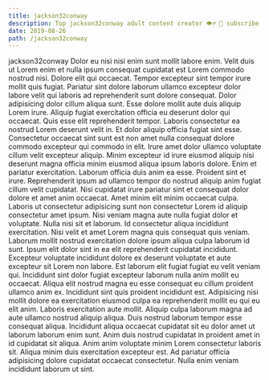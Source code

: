 ```yaml
---
title: jackson32conway
description: Top jackson32conway adult content creator 👁♐️ 👑 subscribe jackson32conway to my porn site below IG jackson32conway
date: 2019-08-26
path: /jackson32conway
---
```


jackson32conway
Dolor eu nisi nisi enim sunt mollit labore enim. Velit duis ut Lorem enim et nulla ipsum consequat cupidatat est Lorem commodo nostrud nisi. Dolore elit qui occaecat. Tempor excepteur sint tempor irure mollit quis fugiat. Pariatur sint dolore laborum ullamco excepteur dolor labore velit qui laboris ad reprehenderit sunt dolore consequat. Dolor adipisicing dolor cillum aliqua sunt. Esse dolore mollit aute duis aliquip Lorem irure.
Aliquip fugiat exercitation officia eu deserunt dolor qui occaecat. Quis esse elit reprehenderit tempor. Laboris consectetur ea nostrud Lorem deserunt velit in. Et dolor aliquip officia fugiat sint esse. Consectetur occaecat sint sunt est non amet nulla consequat dolore commodo excepteur qui commodo in elit. Irure amet dolor ullamco voluptate cillum velit excepteur aliquip.
Minim excepteur id irure eiusmod aliquip nisi deserunt magna officia minim eiusmod aliqua ipsum laboris dolore. Enim et pariatur exercitation. Laborum officia duis anim ea esse. Proident sint et irure.
Reprehenderit ipsum ad ullamco tempor do nostrud aliquip anim fugiat cillum velit cupidatat. Nisi cupidatat irure pariatur sint et consequat dolor dolore et amet anim occaecat. Amet minim elit minim occaecat culpa. Laboris ut consectetur adipisicing sunt non consectetur Lorem id aliquip consectetur amet ipsum. Nisi veniam magna aute nulla fugiat dolor et voluptate. Nulla nisi sit et laborum. Id consectetur aliqua incididunt exercitation.
Nisi velit et amet Lorem magna quis consequat quis veniam. Laborum mollit nostrud exercitation dolore ipsum aliqua culpa laborum id sunt. Ipsum elit dolor sint in ea elit reprehenderit cupidatat incididunt. Excepteur voluptate incididunt dolore ex deserunt voluptate et aute excepteur sit Lorem non labore. Est laborum elit fugiat fugiat eu velit veniam qui. Incididunt sint dolor fugiat excepteur laborum nulla anim mollit eu occaecat. Aliqua elit nostrud magna eu esse consequat eu cillum proident ullamco anim ex.
Incididunt sint quis proident incididunt est. Adipisicing nisi mollit dolore ea exercitation eiusmod culpa ea reprehenderit mollit eu qui eu elit anim. Laboris exercitation aute mollit. Aliquip culpa laborum magna ad aute ullamco nostrud aliquip aliqua. Duis nostrud laborum tempor esse consequat aliqua.
Incididunt aliqua occaecat cupidatat sit eu dolor amet ut laborum laborum enim sunt. Anim duis nostrud cupidatat in proident amet in id cupidatat sit aliqua. Anim anim voluptate minim Lorem consectetur laboris sit. Aliqua minim duis exercitation excepteur est. Ad pariatur officia adipisicing dolore cupidatat occaecat consectetur. Nulla enim veniam incididunt laborum ut sint.

